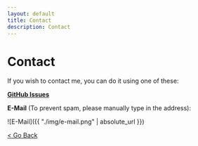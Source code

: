```yaml
---
layout: default
title: Contact
description: Contact
---
```

# Contact

If you wish to contact me, you can do it using one of these:

[**GitHub Issues**](https://github.com/sergi4ua/sergi4ua.github.io/issues)

**E-Mail** (To prevent spam, please manually type in the address):

![E-Mail]({{ "./img/e-mail.png" | absolute_url }})

[< Go Back](https://sergi4ua.github.io)
